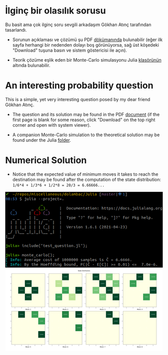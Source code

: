 # İlginç bir olasılık sorusu

Bu basit ama çok ilginç soru sevgili arkadaşım Gökhan Atınç tarafından tasarlandı.

* Sorunun açıklaması ve çözümü şu PDF
  [dökümanında](https://github.com/Symplectomorphism/miscellaneous/blob/master/dolambac/TeX/root.pdf)
  bulunabilir (eğer ilk sayfa herhangi bir nedenden dolayı boş görünüyorsa, sağ
  üst köşedeki "Download" tuşuna basın ve sistem göstericisi ile açın).

* Teorik çözüme eşlik eden bir Monte-Carlo simulasyonu Julia
  [klasörünün](https://github.com/Symplectomorphism/miscellaneous/tree/master/dolambac/Julia)
  altında bulunabilir.

# An interesting probability question

This is a simple, yet very interesting question posed by my dear friend Gökhan
Atınç.  

* The question and its solution may be found in the PDF
  [document](https://github.com/Symplectomorphism/miscellaneous/blob/master/dolambac/TeX/english/root.pdf)
  (if the first page is blank for some reason, click "Download" on the top right
  corner and open with system viewer).

* A companion Monte-Carlo simulation to the theoretical solution may be found
  under the Julia
  [folder](https://github.com/Symplectomorphism/miscellaneous/tree/master/dolambac/Julia).

# Numerical Solution

* Notice that the expected value of minimum moves it takes to reach the destination may be found after the computation of the state distribution: ```1/6*4 + 1/3*6 + 1/2*8 = 20/3 = 6.66666...```

![Sample simulation](./Julia/monte_carlo_sample.png)
![State Distribution](./Julia/state_distribution.png)